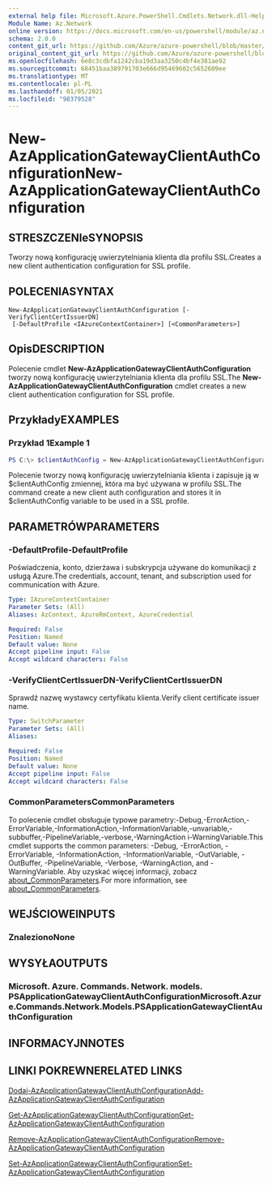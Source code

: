```yaml
---
external help file: Microsoft.Azure.PowerShell.Cmdlets.Network.dll-Help.xml
Module Name: Az.Network
online version: https://docs.microsoft.com/en-us/powershell/module/az.network/new-azapplicationgatewayclientauthconfiguration
schema: 2.0.0
content_git_url: https://github.com/Azure/azure-powershell/blob/master/src/Network/Network/help/New-AzApplicationGatewayClientAuthConfiguration.md
original_content_git_url: https://github.com/Azure/azure-powershell/blob/master/src/Network/Network/help/New-AzApplicationGatewayClientAuthConfiguration.md
ms.openlocfilehash: 6e8c3cdbfa1242cba19d3aa3250c4bf4e381ae92
ms.sourcegitcommit: 68451baa389791703e666d95469602c5652609ee
ms.translationtype: MT
ms.contentlocale: pl-PL
ms.lasthandoff: 01/05/2021
ms.locfileid: "98379528"
---
```

# <span data-ttu-id="90ad2-101">New-AzApplicationGatewayClientAuthConfiguration</span><span class="sxs-lookup"><span data-stu-id="90ad2-101">New-AzApplicationGatewayClientAuthConfiguration</span></span>

## <span data-ttu-id="90ad2-102">STRESZCZENIe</span><span class="sxs-lookup"><span data-stu-id="90ad2-102">SYNOPSIS</span></span>
<span data-ttu-id="90ad2-103">Tworzy nową konfigurację uwierzytelniania klienta dla profilu SSL.</span><span class="sxs-lookup"><span data-stu-id="90ad2-103">Creates a new client authentication configuration for SSL profile.</span></span>

## <span data-ttu-id="90ad2-104">POLECENIA</span><span class="sxs-lookup"><span data-stu-id="90ad2-104">SYNTAX</span></span>

```
New-AzApplicationGatewayClientAuthConfiguration [-VerifyClientCertIssuerDN]
 [-DefaultProfile <IAzureContextContainer>] [<CommonParameters>]
```

## <span data-ttu-id="90ad2-105">Opis</span><span class="sxs-lookup"><span data-stu-id="90ad2-105">DESCRIPTION</span></span>
<span data-ttu-id="90ad2-106">Polecenie cmdlet **New-AzApplicationGatewayClientAuthConfiguration** tworzy nową konfigurację uwierzytelniania klienta dla profilu SSL.</span><span class="sxs-lookup"><span data-stu-id="90ad2-106">The **New-AzApplicationGatewayClientAuthConfiguration** cmdlet creates a new client authentication configuration for SSL profile.</span></span>

## <span data-ttu-id="90ad2-107">Przykłady</span><span class="sxs-lookup"><span data-stu-id="90ad2-107">EXAMPLES</span></span>

### <span data-ttu-id="90ad2-108">Przykład 1</span><span class="sxs-lookup"><span data-stu-id="90ad2-108">Example 1</span></span>
```powershell
PS C:\> $clientAuthConfig = New-AzApplicationGatewayClientAuthConfiguration -VerifyClientCertIssuerDN
```

<span data-ttu-id="90ad2-109">Polecenie tworzy nową konfigurację uwierzytelniania klienta i zapisuje ją w $clientAuthConfig zmiennej, która ma być używana w profilu SSL.</span><span class="sxs-lookup"><span data-stu-id="90ad2-109">The command create a new client auth configuration and stores it in $clientAuthConfig variable to be used in a SSL profile.</span></span> 

## <span data-ttu-id="90ad2-110">PARAMETRÓW</span><span class="sxs-lookup"><span data-stu-id="90ad2-110">PARAMETERS</span></span>

### <span data-ttu-id="90ad2-111">-DefaultProfile</span><span class="sxs-lookup"><span data-stu-id="90ad2-111">-DefaultProfile</span></span>
<span data-ttu-id="90ad2-112">Poświadczenia, konto, dzierżawa i subskrypcja używane do komunikacji z usługą Azure.</span><span class="sxs-lookup"><span data-stu-id="90ad2-112">The credentials, account, tenant, and subscription used for communication with Azure.</span></span>

```yaml
Type: IAzureContextContainer
Parameter Sets: (All)
Aliases: AzContext, AzureRmContext, AzureCredential

Required: False
Position: Named
Default value: None
Accept pipeline input: False
Accept wildcard characters: False
```

### <span data-ttu-id="90ad2-113">-VerifyClientCertIssuerDN</span><span class="sxs-lookup"><span data-stu-id="90ad2-113">-VerifyClientCertIssuerDN</span></span>
<span data-ttu-id="90ad2-114">Sprawdź nazwę wystawcy certyfikatu klienta.</span><span class="sxs-lookup"><span data-stu-id="90ad2-114">Verify client certificate issuer name.</span></span>

```yaml
Type: SwitchParameter
Parameter Sets: (All)
Aliases:

Required: False
Position: Named
Default value: None
Accept pipeline input: False
Accept wildcard characters: False
```

### <span data-ttu-id="90ad2-115">CommonParameters</span><span class="sxs-lookup"><span data-stu-id="90ad2-115">CommonParameters</span></span>
<span data-ttu-id="90ad2-116">To polecenie cmdlet obsługuje typowe parametry:-Debug,-ErrorAction,-ErrorVariable,-InformationAction,-InformationVariable,-unvariable,-subbuffer,-PipelineVariable,-verbose,-WarningAction i-WarningVariable.</span><span class="sxs-lookup"><span data-stu-id="90ad2-116">This cmdlet supports the common parameters: -Debug, -ErrorAction, -ErrorVariable, -InformationAction, -InformationVariable, -OutVariable, -OutBuffer, -PipelineVariable, -Verbose, -WarningAction, and -WarningVariable.</span></span> <span data-ttu-id="90ad2-117">Aby uzyskać więcej informacji, zobacz [about_CommonParameters](http://go.microsoft.com/fwlink/?LinkID=113216).</span><span class="sxs-lookup"><span data-stu-id="90ad2-117">For more information, see [about_CommonParameters](http://go.microsoft.com/fwlink/?LinkID=113216).</span></span>

## <span data-ttu-id="90ad2-118">WEJŚCIOWE</span><span class="sxs-lookup"><span data-stu-id="90ad2-118">INPUTS</span></span>

### <span data-ttu-id="90ad2-119">Znaleziono</span><span class="sxs-lookup"><span data-stu-id="90ad2-119">None</span></span>

## <span data-ttu-id="90ad2-120">WYSYŁA</span><span class="sxs-lookup"><span data-stu-id="90ad2-120">OUTPUTS</span></span>

### <span data-ttu-id="90ad2-121">Microsoft. Azure. Commands. Network. models. PSApplicationGatewayClientAuthConfiguration</span><span class="sxs-lookup"><span data-stu-id="90ad2-121">Microsoft.Azure.Commands.Network.Models.PSApplicationGatewayClientAuthConfiguration</span></span>

## <span data-ttu-id="90ad2-122">INFORMACYJN</span><span class="sxs-lookup"><span data-stu-id="90ad2-122">NOTES</span></span>

## <span data-ttu-id="90ad2-123">LINKI POKREWNE</span><span class="sxs-lookup"><span data-stu-id="90ad2-123">RELATED LINKS</span></span>

[<span data-ttu-id="90ad2-124">Dodaj-AzApplicationGatewayClientAuthConfiguration</span><span class="sxs-lookup"><span data-stu-id="90ad2-124">Add-AzApplicationGatewayClientAuthConfiguration</span></span>](./Add-AzApplicationGatewayClientAuthConfiguration.md)

[<span data-ttu-id="90ad2-125">Get-AzApplicationGatewayClientAuthConfiguration</span><span class="sxs-lookup"><span data-stu-id="90ad2-125">Get-AzApplicationGatewayClientAuthConfiguration</span></span>](./Get-AzApplicationGatewayClientAuthConfiguration.md)

[<span data-ttu-id="90ad2-126">Remove-AzApplicationGatewayClientAuthConfiguration</span><span class="sxs-lookup"><span data-stu-id="90ad2-126">Remove-AzApplicationGatewayClientAuthConfiguration</span></span>](./Remove-AzApplicationGatewayClientAuthConfiguration.md)

[<span data-ttu-id="90ad2-127">Set-AzApplicationGatewayClientAuthConfiguration</span><span class="sxs-lookup"><span data-stu-id="90ad2-127">Set-AzApplicationGatewayClientAuthConfiguration</span></span>](./Set-AzApplicationGatewayClientAuthConfiguration.md)